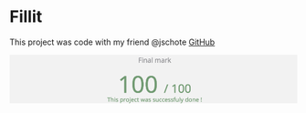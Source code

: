 # Fillit

This project was code with my friend @jschote [GitHub](http://github.com)

![Image of Fillit](https://github.com/overedge/Fillit/blob/master/result.png?raw=true)
